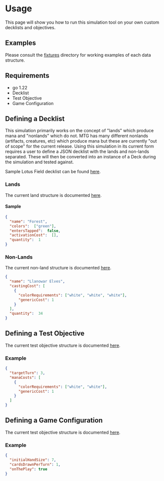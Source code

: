# Usage

This page will show you how to run this simulation tool on your own custom decklists and objectives.

## Examples
Please consult the [fixtures](../fixtures) directory for working examples of each data structure. 

## Requirements
* go 1.22
* Decklist
* Test Objective
* Game Configuration

## Defining a Decklist
This simulation primarily works on the concept of "lands" which produce mana and "nonlands" which do not. 
MTG has many different nonlands (artifacts, creatures, etc) which produce mana but these are currently "out of scope" for the current release.
Using this simulation in its current form requires a user to define a JSON decklist with the lands and non-lands separated. 
These will then be converted into an instance of a Deck during the simulation and tested against. 

Sample Lotus Field decklist can be found [here](../fixtures/lotus-field-deck.json).

### Lands
The current land structure is documented [here](package/model/decklist.go).

#### Sample
```json
{
  "name": "Forest",
  "colors":  ["green"],
  "entersTapped":  false,
  "activationCost":  [],
  "quantity":  1
}
```

### Non-Lands
The current non-land structure is documented [here](package/model/decklist.go).

```json
{
  "name": "Llanowar Elves",
  "castingCost": [
    {
      "colorRequirements": ["white", "white", "white"],
      "genericCost": 1
    }
  ],
  "quantity":  34
}
```

## Defining a Test Objective
The current test objective structure is documented [here](package/model/objective.go).

### Example
```json
{
  "targetTurn": 3,
  "manaCosts": [
    {
      "colorRequirements": ["white", "white"],
      "genericCost": 1
    }
  ]
}
```

## Defining a Game Configuration
The current test objective structure is documented [here](package/model/config.go).

### Example
```json
{
  "initialHandSize": 7,
  "cardsDrawnPerTurn": 1,
  "onThePlay": true
}
```
